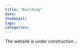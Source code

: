 ```yaml
---
title: "Building"
date: 
thumbnail: 
tags:
categories:
---
```


The website is under construction...